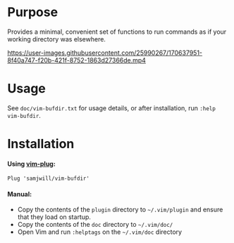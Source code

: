 # Purpose

Provides a minimal, convenient set of functions to run commands as if your working directory was elsewhere.


https://user-images.githubusercontent.com/25990267/170637951-8f40a747-f20b-421f-8752-1863d27366de.mp4

# Usage

See `doc/vim-bufdir.txt` for usage details, or after installation, run `:help vim-bufdir`.

# Installation

#### Using [vim-plug](https://github.com/junegunn/vim-plug):

    Plug 'samjwill/vim-bufdir'

#### Manual:

* Copy the contents of the `plugin` directory to `~/.vim/plugin` and ensure that they load on startup.
* Copy the contents of the `doc` directory to `~/.vim/doc/`
* Open Vim and run `:helptags` on the `~/.vim/doc` directory
